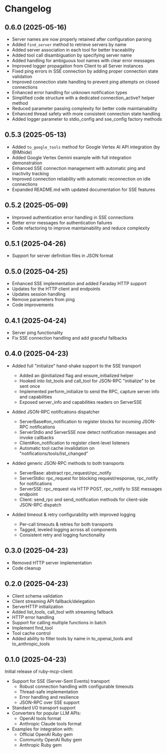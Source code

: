 # Changelog

## 0.6.0 (2025-05-16)

- Server names are now properly retained after configuration parsing
- Added `find_server` method to retrieve servers by name
- Added server association in each tool for better traceability
- Added tool call disambiguation by specifying server name
- Added handling for ambiguous tool names with clear error messages
- Improved logger propagation from Client to all Server instances
- Fixed ping errors in SSE connection by adding proper connection state validation
- Improved connection state handling to prevent ping attempts on closed connections
- Enhanced error handling for unknown notification types
- Simplified code structure with a dedicated connection_active? helper method
- Reduced parameter passing complexity for better code maintainability
- Enhanced thread safety with more consistent connection state handling
- Added logger parameter to stdio_config and sse_config factory methods

## 0.5.3 (2025-05-13)

- Added `to_google_tools` method for Google Vertex AI API integration (by @IMhide)
- Added Google Vertex Gemini example with full integration demonstration
- Enhanced SSE connection management with automatic ping and inactivity tracking
- Improved connection reliability with automatic reconnection on idle connections
- Expanded README.md with updated documentation for SSE features

## 0.5.2 (2025-05-09)

- Improved authentication error handling in SSE connections
- Better error messages for authentication failures
- Code refactoring to improve maintainability and reduce complexity

## 0.5.1 (2025-04-26)

- Support for server definition files in JSON format

## 0.5.0 (2025-04-25)

- Enhanced SSE implementation and added Faraday HTTP support
- Updates for the HTTP client and endpoints
- Updates session handling
- Remove parameters from ping
- Code improvements

## 0.4.1 (2025-04-24)

- Server ping functionality
- Fix SSE connection handling and add graceful fallbacks

## 0.4.0 (2025-04-23)

- Added full "initialize" hand-shake support to the SSE transport
  - Added an @initialized flag and ensure_initialized helper
  - Hooked into list_tools and call_tool for JSON-RPC "initialize" to be sent once
  - Implemented perform_initialize to send the RPC, capture server info and capabilities
  - Exposed server_info and capabilities readers on ServerSSE

- Added JSON-RPC notifications dispatcher
  - ServerBase#on_notification to register blocks for incoming JSON-RPC notifications
  - ServerStdio and ServerSSE now detect notification messages and invoke callbacks
  - Client#on_notification to register client-level listeners
  - Automatic tool cache invalidation on "notifications/tools/list_changed"

- Added generic JSON-RPC methods to both transports
  - ServerBase: abstract rpc_request/rpc_notify
  - ServerStdio: rpc_request for blocking request/response, rpc_notify for notifications
  - ServerSSE: rpc_request via HTTP POST, rpc_notify to SSE messages endpoint
  - Client: send_rpc and send_notification methods for client-side JSON-RPC dispatch

- Added timeout & retry configurability with improved logging
  - Per-call timeouts & retries for both transports
  - Tagged, leveled logging across all components
  - Consistent retry and logging functionality

## 0.3.0 (2025-04-23)

- Removed HTTP server implementation
- Code cleanup

## 0.2.0 (2025-04-23)

- Client schema validation
- Client streaming API fallback/delegation
- ServerHTTP initialization
- Added list_tools, call_tool with streaming fallback
- HTTP error handling
- Support for calling multiple functions in batch
- Implement find_tool
- Tool cache control
- Added ability to filter tools by name in to_openai_tools and to_anthropic_tools

## 0.1.0 (2025-04-23)

Initial release of ruby-mcp-client:

- Support for SSE (Server-Sent Events) transport
  - Robust connection handling with configurable timeouts
  - Thread-safe implementation
  - Error handling and resilience
  - JSON-RPC over SSE support
- Standard I/O transport support
- Converters for popular LLM APIs:
  - OpenAI tools format
  - Anthropic Claude tools format
- Examples for integration with:
  - Official OpenAI Ruby gem
  - Community OpenAI Ruby gem
  - Anthropic Ruby gem